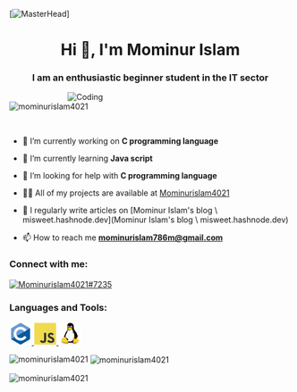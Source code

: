 [![MasterHead](https://github.githubassets.com/images/modules/site/social-cards/github-social.png)]
<h1 align="center">Hi 👋, I'm Mominur Islam</h1>
<h3 align="center">I am an enthusiastic beginner student in the IT sector</h3>
<img align="right" alt="Coding" width="400" src="https://cdn.dribbble.com/users/1162077/screenshots/3848914/programmer.gif">

<p align="left"> <img src="https://komarev.com/ghpvc/?username=mominurislam4021&label=Profile%20views&color=0e75b6&style=flat" alt="mominurislam4021" /> </p>

<p align="left"> <a href="https://twitter.com/" target="blank"><img src="https://img.shields.io/twitter/follow/?logo=twitter&style=for-the-badge" alt="" /></a> </p>

- 🔭 I’m currently working on **C programming language**

- 🌱 I’m currently learning **Java script**

- 🤝 I’m looking for help with **C programming language**

- 👨‍💻 All of my projects are available at [Mominurislam4021](Mominurislam4021)

- 📝 I regularly write articles on [Mominur Islam's blog \ misweet.hashnode.dev](Mominur Islam's blog \ misweet.hashnode.dev)

- 📫 How to reach me **mominurislam786m@gmail.com**

<h3 align="left">Connect with me:</h3>
<p align="left">
<a href="https://discord.gg/Mominurislam4021#7235" target="blank"><img align="center" src="https://raw.githubusercontent.com/rahuldkjain/github-profile-readme-generator/master/src/images/icons/Social/discord.svg" alt="Mominurislam4021#7235" height="30" width="40" /></a>
</p>

<h3 align="left">Languages and Tools:</h3>
<p align="left"> <a href="https://www.cprogramming.com/" target="_blank" rel="noreferrer"> <img src="https://raw.githubusercontent.com/devicons/devicon/master/icons/c/c-original.svg" alt="c" width="40" height="40"/> </a> <a href="https://developer.mozilla.org/en-US/docs/Web/JavaScript" target="_blank" rel="noreferrer"> <img src="https://raw.githubusercontent.com/devicons/devicon/master/icons/javascript/javascript-original.svg" alt="javascript" width="40" height="40"/> </a> <a href="https://www.linux.org/" target="_blank" rel="noreferrer"> <img src="https://raw.githubusercontent.com/devicons/devicon/master/icons/linux/linux-original.svg" alt="linux" width="40" height="40"/> </a> </p>

<p><img align="left" src="https://github-readme-stats.vercel.app/api/top-langs?username=mominurislam4021&show_icons=true&locale=en&layout=compact" alt="mominurislam4021" /></p>

<p>&nbsp;<img align="center" src="https://github-readme-stats.vercel.app/api?username=mominurislam4021&show_icons=true&locale=en" alt="mominurislam4021" /></p>

<p><img align="center" src="https://github-readme-streak-stats.herokuapp.com/?user=mominurislam4021&" alt="mominurislam4021" /></p>
